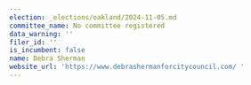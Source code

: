 ```yaml
---
election: _elections/oakland/2024-11-05.md
committee_name: No committee registered
data_warning: ''
filer_id: ''
is_incumbent: false
name: Debra Sherman
website_url: 'https://www.debrashermanforcitycouncil.com/ '
---
```


